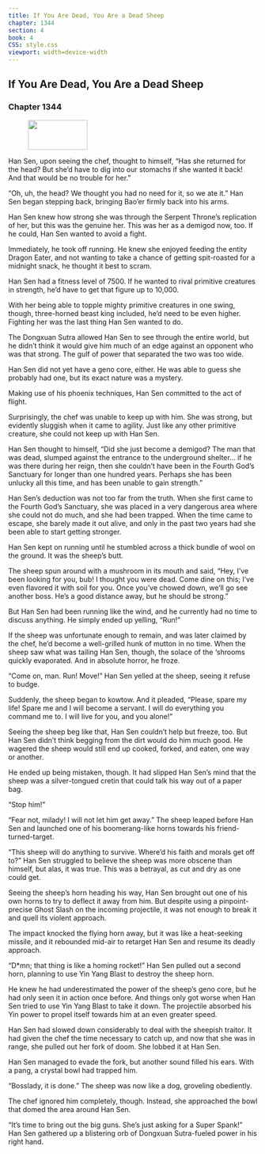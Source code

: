 ```yaml
---
title: If You Are Dead, You Are a Dead Sheep
chapter: 1344
section: 4
book: 4
CSS: style.css
viewport: width=device-width
---
```


## If You Are Dead, You Are a Dead Sheep

### Chapter 1344

<figure>
	<img src="../Images/gem.gif" alt="" id="gem" width="120" height="60" />
</figure>

Han Sen, upon seeing the chef, thought to himself, “Has she returned for the head? But she’d have to dig into our stomachs if she wanted it back! And that would be no trouble for her.”

“Oh, uh, the head? We thought you had no need for it, so we ate it.” Han Sen began stepping back, bringing Bao’er firmly back into his arms.

Han Sen knew how strong she was through the Serpent Throne’s replication of her, but this was the genuine her. This was her as a demigod now, too. If he could, Han Sen wanted to avoid a fight.

Immediately, he took off running. He knew she enjoyed feeding the entity Dragon Eater, and not wanting to take a chance of getting spit-roasted for a midnight snack, he thought it best to scram.

Han Sen had a fitness level of 7500. If he wanted to rival primitive creatures in strength, he’d have to get that figure up to 10,000.

With her being able to topple mighty primitive creatures in one swing, though, three-horned beast king included, he’d need to be even higher. Fighting her was the last thing Han Sen wanted to do.

The Dongxuan Sutra allowed Han Sen to see through the entire world, but he didn’t think it would give him much of an edge against an opponent who was that strong. The gulf of power that separated the two was too wide.

Han Sen did not yet have a geno core, either. He was able to guess she probably had one, but its exact nature was a mystery.

Making use of his phoenix techniques, Han Sen committed to the act of flight.

Surprisingly, the chef was unable to keep up with him. She was strong, but evidently sluggish when it came to agility. Just like any other primitive creature, she could not keep up with Han Sen.

Han Sen thought to himself, “Did she just become a demigod? The man that was dead, slumped against the entrance to the underground shelter… if he was there during her reign, then she couldn’t have been in the Fourth God’s Sanctuary for longer than one hundred years. Perhaps she has been unlucky all this time, and has been unable to gain strength.”

Han Sen’s deduction was not too far from the truth. When she first came to the Fourth God’s Sanctuary, she was placed in a very dangerous area where she could not do much, and she had been trapped. When the time came to escape, she barely made it out alive, and only in the past two years had she been able to start getting stronger.

Han Sen kept on running until he stumbled across a thick bundle of wool on the ground. It was the sheep’s butt.

The sheep spun around with a mushroom in its mouth and said, “Hey, I’ve been looking for you, bub! I thought you were dead. Come dine on this; I’ve even flavored it with soil for you. Once you’ve chowed down, we’ll go see another boss. He’s a good distance away, but he should be strong.”

But Han Sen had been running like the wind, and he currently had no time to discuss anything. He simply ended up yelling, “Run!”

If the sheep was unfortunate enough to remain, and was later claimed by the chef, he’d become a well-grilled hunk of mutton in no time. When the sheep saw what was tailing Han Sen, though, the solace of the ‘shrooms quickly evaporated. And in absolute horror, he froze.

“Come on, man. Run! Move!” Han Sen yelled at the sheep, seeing it refuse to budge.

Suddenly, the sheep began to kowtow. And it pleaded, “Please, spare my life! Spare me and I will become a servant. I will do everything you command me to. I will live for you, and you alone!”

Seeing the sheep beg like that, Han Sen couldn’t help but freeze, too. But Han Sen didn’t think begging from the dirt would do him much good. He wagered the sheep would still end up cooked, forked, and eaten, one way or another.

He ended up being mistaken, though. It had slipped Han Sen’s mind that the sheep was a silver-tongued cretin that could talk his way out of a paper bag.

“Stop him!”

“Fear not, milady! I will not let him get away.” The sheep leaped before Han Sen and launched one of his boomerang-like horns towards his friend-turned-target.

“This sheep will do anything to survive. Where’d his faith and morals get off to?” Han Sen struggled to believe the sheep was more obscene than himself, but alas, it was true. This was a betrayal, as cut and dry as one could get.

Seeing the sheep’s horn heading his way, Han Sen brought out one of his own horns to try to deflect it away from him. But despite using a pinpoint-precise Ghost Slash on the incoming projectile, it was not enough to break it and quell its violent approach.

The impact knocked the flying horn away, but it was like a heat-seeking missile, and it rebounded mid-air to retarget Han Sen and resume its deadly approach.

“D*mn; that thing is like a homing rocket!” Han Sen pulled out a second horn, planning to use Yin Yang Blast to destroy the sheep horn.

He knew he had underestimated the power of the sheep’s geno core, but he had only seen it in action once before. And things only got worse when Han Sen tried to use Yin Yang Blast to take it down. The projectile absorbed his Yin power to propel itself towards him at an even greater speed.

Han Sen had slowed down considerably to deal with the sheepish traitor. It had given the chef the time necessary to catch up, and now that she was in range, she pulled out her fork of doom. She lobbed it at Han Sen.

Han Sen managed to evade the fork, but another sound filled his ears. With a pang, a crystal bowl had trapped him.

“Bosslady, it is done.” The sheep was now like a dog, groveling obediently.

The chef ignored him completely, though. Instead, she approached the bowl that domed the area around Han Sen.

“It’s time to bring out the big guns. She’s just asking for a Super Spank!” Han Sen gathered up a blistering orb of Dongxuan Sutra-fueled power in his right hand.